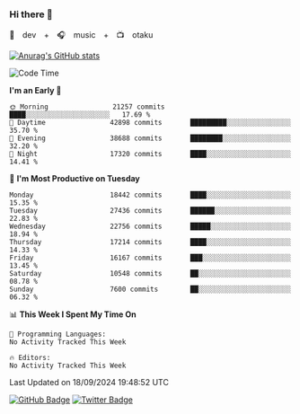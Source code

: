 ### Hi there 👋

🚀　dev　+　🎧　music　+　📺　otaku


[![Anurag's GitHub stats](https://github-readme-stats.vercel.app/api?username=koheitasaka&count_private=true&show_icons=true&theme=monokai)](https://github.com/koheitasaka/github-readme-stats)

<!--START_SECTION:waka-->
![Code Time](http://img.shields.io/badge/Code%20Time-1%2C161%20hrs%2023%20mins-blue)

**I'm an Early 🐤** 

```text
🌞 Morning                21257 commits       ████░░░░░░░░░░░░░░░░░░░░░   17.69 % 
🌆 Daytime                42898 commits       █████████░░░░░░░░░░░░░░░░   35.70 % 
🌃 Evening                38688 commits       ████████░░░░░░░░░░░░░░░░░   32.20 % 
🌙 Night                  17320 commits       ████░░░░░░░░░░░░░░░░░░░░░   14.41 % 
```
📅 **I'm Most Productive on Tuesday** 

```text
Monday                   18442 commits       ████░░░░░░░░░░░░░░░░░░░░░   15.35 % 
Tuesday                  27436 commits       ██████░░░░░░░░░░░░░░░░░░░   22.83 % 
Wednesday                22756 commits       █████░░░░░░░░░░░░░░░░░░░░   18.94 % 
Thursday                 17214 commits       ████░░░░░░░░░░░░░░░░░░░░░   14.33 % 
Friday                   16167 commits       ███░░░░░░░░░░░░░░░░░░░░░░   13.45 % 
Saturday                 10548 commits       ██░░░░░░░░░░░░░░░░░░░░░░░   08.78 % 
Sunday                   7600 commits        ██░░░░░░░░░░░░░░░░░░░░░░░   06.32 % 
```


📊 **This Week I Spent My Time On** 

```text
💬 Programming Languages: 
No Activity Tracked This Week

🔥 Editors: 
No Activity Tracked This Week
```


 Last Updated on 18/09/2024 19:48:52 UTC
<!--END_SECTION:waka-->

[![GitHub Badge](https://img.shields.io/badge/GitHub-100000?style=for-the-badge&logo=github&logoColor=white)](https://github.com/koheitasaka)
[![Twitter Badge](https://img.shields.io/badge/Twitter-1DA1F2?style=for-the-badge&logo=twitter&logoColor=white)](https://twitter.com/sleep_asleep_)
